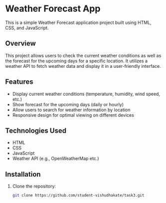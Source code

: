 # Weather Forecast App

This is a simple Weather Forecast application project built using HTML, CSS, and JavaScript.

## Overview

This project allows users to check the current weather conditions as well as the forecast for the upcoming days for a specific location. It utilizes a weather API to fetch weather data and display it in a user-friendly interface.

## Features

- Display current weather conditions (temperature, humidity, wind speed, etc.)
- Show forecast for the upcoming days (daily or hourly)
- Allow users to search for weather information by location
- Responsive design for optimal viewing on different devices

## Technologies Used

- HTML
- CSS
- JavaScript
- Weather API (e.g., OpenWeatherMap etc.)

## Installation

1. Clone the repository:

   ```bash
   git clone https://github.com/student-vishudhakate/task3.git
